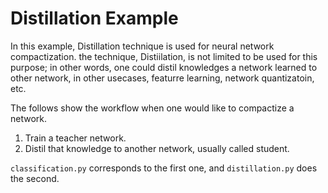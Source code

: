 # Distillation Example

In this example, Distillation technique is used for neural network compactization. the technique, Distiilation, is not limited to be used for this purpose; in other words, one could distil knowledges a network learned to other network, in other usecases, featurre learning, network quantizatoin, etc.

The follows show the workflow when one would like to compactize a network.

1. Train a teacher network.
2. Distil that knowledge to another network, usually called student.

`classification.py` corresponds to the first one, and `distillation.py` does the second.






